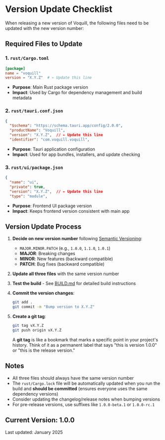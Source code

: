 # Version Update Checklist

When releasing a new version of Voquill, the following files need to be updated with the new version number:

## Required Files to Update

### 1. `rust/Cargo.toml`
```toml
[package]
name = "voquill"
version = "X.Y.Z"  # ← Update this line
```
- **Purpose**: Main Rust package version
- **Impact**: Used by Cargo for dependency management and build metadata

### 2. `rust/tauri.conf.json`
```json
{
  "$schema": "https://schema.tauri.app/config/2.0.0",
  "productName": "Voquill",
  "version": "X.Y.Z",  // ← Update this line
  "identifier": "com.voquill.voquill",
```
- **Purpose**: Tauri application configuration
- **Impact**: Used for app bundles, installers, and update checking

### 3. `rust/ui/package.json`
```json
{
  "name": "ui",
  "private": true,
  "version": "X.Y.Z",  // ← Update this line
  "type": "module",
```
- **Purpose**: Frontend UI package version
- **Impact**: Keeps frontend version consistent with main app

## Version Update Process

1. **Decide on new version number** following [Semantic Versioning](https://semver.org/):
   - `MAJOR.MINOR.PATCH` (e.g., `1.0.0`, `1.1.0`, `1.0.1`)
   - **MAJOR**: Breaking changes
   - **MINOR**: New features (backward compatible)
   - **PATCH**: Bug fixes (backward compatible)

2. **Update all three files** with the same version number

3. **Test the build** - See [BUILD.md](BUILD.md) for detailed build instructions

4. **Commit the version changes**:
   ```bash
   git add .
   git commit -m "Bump version to X.Y.Z"
   ```

5. **Create a git tag**:
   ```bash
   git tag vX.Y.Z
   git push origin vX.Y.Z
   ```
   A **git tag** is like a bookmark that marks a specific point in your project's history. Think of it as a permanent label that says "this is version 1.0.0" or "this is the release version."


## Notes

- All three files should always have the same version number
- The `rust/Cargo.lock` file will be automatically updated when you run the build and **should be committed** (ensures everyone uses the same dependency versions)
- Consider updating the changelog/release notes when bumping versions
- For pre-release versions, use suffixes like `1.0.0-beta.1` or `1.0.0-rc.1`

## Current Version: 1.0.0

Last updated: January 2025
